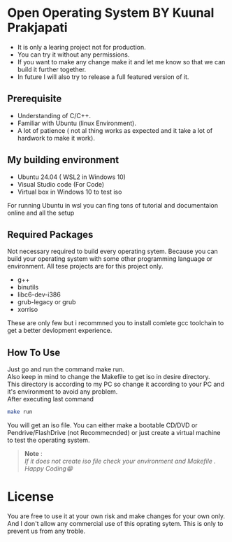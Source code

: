 # Open Operating System BY Kuunal Prakjapati

* It is only a learing project not for production.
* You can try it without any permissions.
* If you want to make any change make it and let me know so that we can build it further together.
* In future I will also try to release a full featured version of it.

## Prerequisite
* Understanding of C/C++.
* Familiar with Ubuntu (linux Environment).
* A lot of patience ( not al thing works as expected and it take a lot of hardwork to make it work).

## My building environment
* Ubuntu 24.04 ( WSL2 in Windows 10)
* Visual Studio code (For Code)
* Virtual box in Windows 10 to test iso


 For running Ubuntu in wsl you can fing tons of tutorial and documentaion online and all the setup

## Required Packages
Not necessary required to build every operating sytem. Because you can build your operating system with some other programming language or environment.
All tese projects are for this project only.

* g++
* binutils
* libc6-dev-i386
* grub-legacy or grub
* xorriso

These are only few but i recommned you to install comlete gcc toolchain to get a better devlopment experience.

## How To Use

Just go and run the command make run. <br>
Also keep in mind to change the Makefile to get iso in desire directory. <br>
This directory is according to my PC so change it according to your PC and it's environment to avoid any problem.<br>
After executing last command 
```bash
make run
```
You will get an iso file. You can either make a bootable CD/DVD or Pendrive/FlashDrive (not Recommecnded) or just create a virtual machine to test the operating system. 
>**Note** :<br> 
> *If it does not create iso file check your environment and Makefile . Happy Coding😁*

# License
You are free to use it at your own risk and make changes for your own only. <br>
And I don't allow any commercial use of this oprating sytem. This is only to prevent us from any troble.
